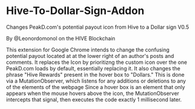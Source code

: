# Hive-To-Dollar-Sign-Addon
Changes PeakD.com's potential payout icon from Hive to a Dollar sign
V0.5

By @Leonordomonol on the HIVE Blockchain

This extension for Google Chrome intends to change the confusing potential payout located at at the lower right of an author's posts and comments. 
It replaces the Icon by prioritizng the custom icon over the one PeakD.com loads by default, essentially replacing it.
It also changes the phrase "Hive Rewards" present in the hover box to "Dollars." This is done via a MutationObserver, which listens for any additions or deletions to any of the elements of the webpage
Since a hover box is an element that only appears when the mouse hovers above the icon, the MutationObserver intercepts that signal, then executes the code exactly 1 millisecond later.


